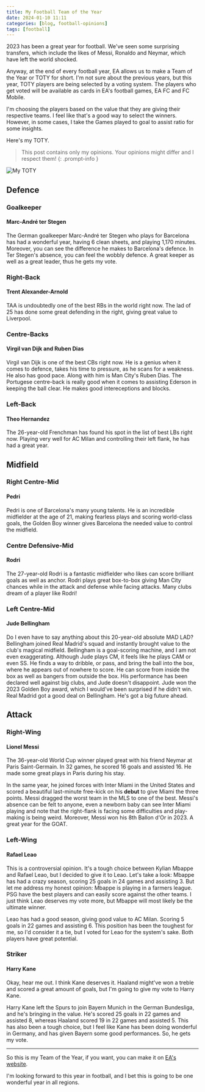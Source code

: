 ```yaml
---
title: My Football Team of the Year
date: 2024-01-10 11:11
categories: [blog, football-opinions]
tags: [football]
---
```


2023 has been a great year for football. We've seen some surprising transfers, which include the likes of Messi, Ronaldo and Neymar, which have left the world shocked.

Anyway, at the end of every football year, EA allows us to make a Team of the Year or TOTY for short. I'm not sure about the previous years, but this year, TOTY players are being selected by a voting system. The players who get voted will be available as cards in EA's football games, EA FC and FC Mobile.

I'm choosing the players based on the value that they are giving their respective teams. I feel like that's a good way to select the winners. However, in some cases, I take the Games played to goal to assist ratio for some insights.

Here's my TOTY.

> This post contains only my opinions. Your opinions might differ and I respect them!
{: .prompt-info }

![My TOTY](/images/toty.png)

## Defence

### Goalkeeper

#### Marc-André ter Stegen

The German goalkeeper Marc-André ter Stegen who plays for Barcelona has had a wonderful year, having 6 clean sheets, and playing 1,170 minutes. Moreover, you can see the difference he makes to Barcelona's defence. In Ter Stegen's absence, you can feel the wobbly defence. A great keeper as well as a great leader, thus he gets my vote.

### Right-Back

#### Trent Alexander-Arnold

TAA is undoubtedly one of the best RBs in the world right now. The lad of 25 has done some great defending in the right, giving great value to Liverpool.

### Centre-Backs

#### Virgil van Dijk and Ruben Dias

Virgil van Dijk is one of the best CBs right now. He is a genius when it comes to defence, takes his time to pressure, as he scans for a weakness. He also has good pace. Along with him is Man City's Ruben Dias. The Portugese centre-back is really good when it comes to assisting Ederson in keeping the ball clear. He makes good intereceptions and blocks.

### Left-Back

#### Theo Hernandez

The 26-year-old Frenchman has found his spot in the list of best LBs right now. Playing very well for AC Milan and controlling their left flank, he has had a great year.

## Midfield

### Right Centre-Mid

#### Pedri

Pedri is one of Barcelona's many young talents. He is an incredible midfielder at the age of 21, making fearless plays and scoring world-class goals, the Golden Boy winner gives Barcelona the needed value to control the midfield.

### Centre Defensive-Mid

#### Rodri

The 27-year-old Rodri is a fantastic midfielder who likes can score brilliant goals as well as anchor. Rodri plays great box-to-box giving Man City chances while in the attack and defense while facing attacks. Many clubs dream of a player like Rodri!

### Left Centre-Mid

#### Jude Bellingham

Do I even have to say anything about this 20-year-old absolute MAD LAD? Bellingham joined Real Madrid's squad and instantly brought value to the club's magical midfield. Bellingham is a goal-scoring machine, and I am not even exaggerating. Although Jude plays CM, it feels like he plays CAM or even SS. He finds a way to dribble, or pass, and bring the ball into the box, where he appears out of nowhere to score. He can score from inside the box as well as bangers from outside the box. His performance has been declared well against big clubs, and Jude doesn't disappoint. Jude won the 2023 Golden Boy award, which I would've been surprised if he didn't win. Real Madrid got a good deal on Bellingham. He's got a big future ahead.

## Attack

### Right-Wing

#### Lionel Messi

The 36-year-old World Cup winner played great with his friend Neymar at Paris Saint-Germain. In 32 games, he scored 16 goals and assisted 16. He made some great plays in Paris during his stay.

In the same year, he joined forces with Inter Miami in the United States and scored a beautiful last-minute free-kick on his **debut** to give Miami the three points. Messi dragged the worst team in the MLS to one of the best. Messi's absence can be felt to anyone, even a newborn baby can see Inter Miami playing and note that the right-flank is facing some difficulties and play-making is being weird. Moreover, Messi won his 8th Ballon d'Or in 2023. A great year for the GOAT.

### Left-Wing

#### Rafael Leao

This is a controversial opinion. It's a tough choice between Kylian Mbappe and Rafael Leao, but I decided to give it to Leao. Let's take a look: Mbappe has had a crazy season, scoring 25 goals in 24 games and assisting 3. But let me address my honest opinion: Mbappe is playing in a farmers league. PSG have the best players and can easily score against the other teams. I just think Leao deserves my vote more, but Mbappe will most likely be the ultimate winner.

Leao has had a good season, giving good value to AC Milan. Scoring 5 goals in 22 games and assisting 6. This position has been the toughest for me, so I'd consider it a tie, but I voted for Leao for the system's sake. Both players have great potential.

### Striker

#### Harry Kane

Okay, hear me out. I think Kane deserves it. Haaland might've won a treble and scored a great amount of goals, but I'm going to give my vote to Harry Kane.

Harry Kane left the Spurs to join Bayern Munich in the German Bundesliga, and he's bringing in the value. He's scored 25 goals in 22 games and assisted 8, whereas Haaland scored 19 in 22 games and assisted 5. This has also been a tough choice, but I feel like Kane has been doing wonderful in Germany, and has given Bayern some good performances. So, he gets my vote.

---

So this is my Team of the Year, if you want, you can make it on [EA's website](https://ea.com/toty).

I'm looking forward to this year in football, and I bet this is going to be one wonderful year in all regions.
